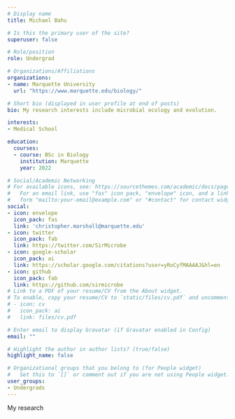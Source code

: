 ```yaml
---
# Display name
title: Michael Bahu

# Is this the primary user of the site?
superuser: false

# Role/position
role: Undergrad

# Organizations/Affiliations
organizations:
- name: Marquette University
  url: "https://www.marquette.edu/biology/"

# Short bio (displayed in user profile at end of posts)
bio: My research interests include microbial ecology and evolution.

interests:
- Medical School

education:
  courses:
  - course: BSc in Biology
    institution: Marquette
    year: 2022

# Social/Academic Networking
# For available icons, see: https://sourcethemes.com/academic/docs/page-builder/#icons
#   For an email link, use "fas" icon pack, "envelope" icon, and a link in the
#   form "mailto:your-email@example.com" or "#contact" for contact widget.
social:
- icon: envelope
  icon_pack: fas
  link: 'christopher.marshall@marquette.edu'
- icon: twitter
  icon_pack: fab
  link: https://twitter.com/SirMicrobe
- icon: google-scholar
  icon_pack: ai
  link: https://scholar.google.com/citations?user=yRoCyfMAAAAJ&hl=en
- icon: github
  icon_pack: fab
  link: https://github.com/sirmicrobe
# Link to a PDF of your resume/CV from the About widget.
# To enable, copy your resume/CV to `static/files/cv.pdf` and uncomment the lines below.
# - icon: cv
#   icon_pack: ai
#   link: files/cv.pdf

# Enter email to display Gravatar (if Gravatar enabled in Config)
email: ""

# Highlight the author in author lists? (true/false)
highlight_name: false

# Organizational groups that you belong to (for People widget)
#   Set this to `[]` or comment out if you are not using People widget.
user_groups:
- Undergrads
---
```


My research 